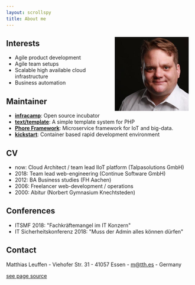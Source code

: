 ```yaml
---
layout: scrollspy
title: About me
---
```



<img src="assets/matthias.jpg" style="width:200px; float:right;margin: 10px">



## Interests

- Agile product development
- Agile team setups
- Scalable high available cloud infrastructure
- Business automation

## Maintainer

- **[infracamp](https://infracamp.org)**: Open source incubator
- **[text/template](https://github.com/dermatthes/text-template)**: A simple template system for PHP
- **[Phore Framework](https://github.com/phore)**: Microservice framework for IoT and big-data.
- **[kickstart](https://github.com/infracamp/kickstart)**: Container based rapid development environment

## CV

- now: Cloud Architect / team lead IIoT platform (Talpasolutions GmbH)
- 2018: Team lead web-engineering (Continue Software GmbH)
- 2012: BA Business studies (FH Aachen)
- 2006: Freelancer web-development / operations
- 2000: Abitur (Norbert Gymnasium Knechtsteden)

## Conferences

- ITSMF 2018: "Fachkräftemangel im IT Konzern"
- IT Sicherheitskonferenz 2018: "Muss der Admin alles können dürfen"

## Contact

Matthias Leuffen - Viehofer Str. 31 - 41057 Essen - m@tth.es - Germany

[see page source](https://github.com/dermatthes/leuffen.de)
